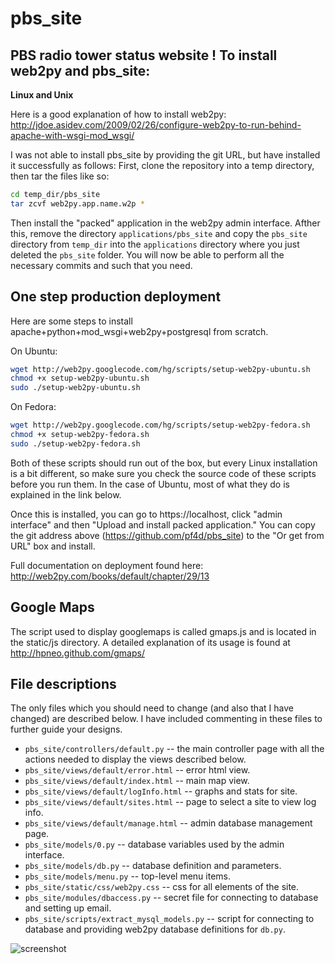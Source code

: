 pbs_site
========

PBS radio tower status website
!
To install web2py and pbs_site:
-------------------------------
**Linux and Unix**

Here is a good explanation of how to install web2py:
http://jdoe.asidev.com/2009/02/26/configure-web2py-to-run-behind-apache-with-wsgi-mod_wsgi/


I was not able to install pbs_site by providing the git URL, but have installed it successfully as follows:  First, clone the repository into a temp directory, then tar the files like so:
```bash
cd temp_dir/pbs_site
tar zcvf web2py.app.name.w2p *
```
Then install the "packed" application in the web2py admin interface.  Afther this, remove the directory ```applications/pbs_site``` and copy the ```pbs_site``` directory from ```temp_dir``` into the ```applications``` directory where you just deleted the ```pbs_site``` folder.  You will now be able to perform all the necessary commits and such that you need.


One step production deployment
------------------------------
Here are some steps to install apache+python+mod_wsgi+web2py+postgresql from scratch.

On Ubuntu:
```bash
wget http://web2py.googlecode.com/hg/scripts/setup-web2py-ubuntu.sh 
chmod +x setup-web2py-ubuntu.sh
sudo ./setup-web2py-ubuntu.sh
```

On Fedora:
```bash
wget http://web2py.googlecode.com/hg/scripts/setup-web2py-fedora.sh
chmod +x setup-web2py-fedora.sh
sudo ./setup-web2py-fedora.sh
```

Both of these scripts should run out of the box, but every Linux installation is a bit different, so make sure you check the source code of these scripts before you run them. In the case of Ubuntu, most of what they do is explained in the link below.

Once this is installed, you can go to https://localhost, click "admin interface" and then "Upload and install packed application."  You can copy the git address above (https://github.com/pf4d/pbs_site) to the "Or get from URL" box and install.

Full documentation on deployment found here:
http://web2py.com/books/default/chapter/29/13

Google Maps
-----------

The script used to display googlemaps is called gmaps.js and is located in the static/js directory.  A detailed explanation of its usage is found at http://hpneo.github.com/gmaps/

File descriptions
-----------------

The only files which you should need to change (and also that I have changed) are described below.  I have included commenting in these files to further guide your designs.


* ```pbs_site/controllers/default.py``` -- the main controller page with all the actions needed to display the views described below.
* ```pbs_site/views/default/error.html``` -- error html view.
* ```pbs_site/views/default/index.html``` -- main map view.
* ```pbs_site/views/default/logInfo.html``` -- graphs and stats for site.
* ```pbs_site/views/default/sites.html``` -- page to select a site to view log info.
* ```pbs_site/views/default/manage.html``` -- admin database management page.
* ```pbs_site/models/0.py``` -- database variables used by the admin interface.
* ```pbs_site/models/db.py``` -- database definition and parameters.
* ```pbs_site/models/menu.py``` -- top-level menu items.
* ```pbs_site/static/css/web2py.css``` -- css for all elements of the site.
* ```pbs_site/modules/dbaccess.py``` -- secret file for connecting to database and setting up email.
* ```pbs_site/scripts/extract_mysql_models.py``` -- script for connecting to database and providing web2py database definitions for ```db.py```.

![screenshot](https://raw.github.com/pf4d/pbs_site/master/doc/images/pbs_site.png)
